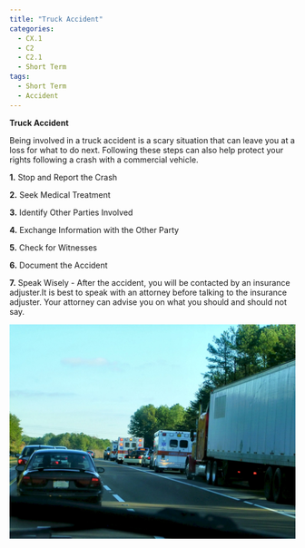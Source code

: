 ```yaml
---
title: "Truck Accident"
categories:
  - CX.1
  - C2
  - C2.1
  - Short Term
tags:
  - Short Term
  - Accident
---
```


**Truck Accident**

Being involved in a truck accident is a scary situation that can leave you at a loss for what to do next.
Following these steps can also help protect your rights following a crash with a commercial vehicle.

**1.** Stop and Report the Crash

**2.** Seek Medical Treatment

**3.** Identify Other Parties Involved

**4.** Exchange Information with the Other Party

**5.** Check for Witnesses 

**6.** Document the Accident

**7.** Speak Wisely - After the accident, you will be contacted by an insurance adjuster.It is best to speak with an attorney before talking to the insurance adjuster. Your attorney can advise you on what you should and should not say.

![image](https://github.com/ADOxx-org/DISRUPT-Knowledge-Base/blob/master/assets/images/file000581603977.jpg)

